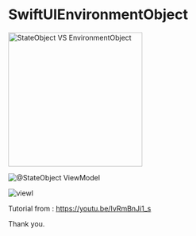 # SwiftUIEnvironmentObject

<img width="270" alt="StateObject VS EnvironmentObject" src="https://user-images.githubusercontent.com/3993516/121002690-cbacb200-c7b6-11eb-9e2b-bb87bfa942b7.png">

![@StateObject ViewModel](https://user-images.githubusercontent.com/3993516/121002714-d23b2980-c7b6-11eb-9afa-c9c910e54932.png)

![viewl](https://user-images.githubusercontent.com/3993516/121002733-da936480-c7b6-11eb-882f-5f1788d49201.png)

Tutorial from : https://youtu.be/IvRmBnJi1_s

Thank you.
